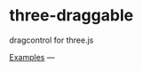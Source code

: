 # three-draggable
dragcontrol for three.js

[Examples](https://i3ernie.github.io/three-draggable/examples/) &mdash;
